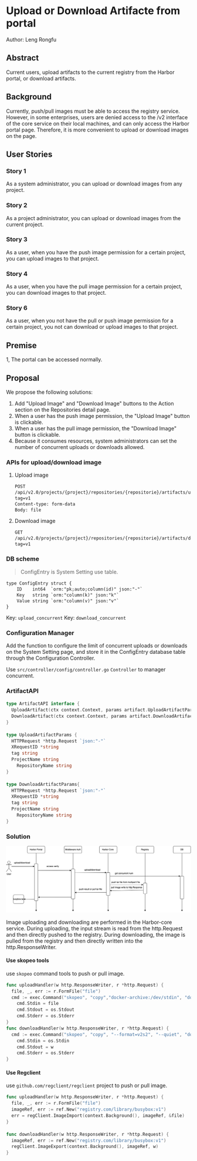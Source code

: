 # Upload or Download Artifacte from portal

Author: Leng Rongfu

## Abstract
Current users, upload artifacts to the current registry from the Harbor portal, or download artifacts.


## Background
Currently, push/pull images must be able to access the registry service. However, in some enterprises, users are denied access to the /v2 interface of the core service on their local machines, and can only access the Harbor portal page. Therefore, it is more convenient to upload or download images on the page.


## User Stories

### Story 1
As a system administrator, you can upload or download images from any project.

### Story 2
As a project administrator, you can upload or download images from the current project.

### Story 3
As a user, when you have the push image permission for a certain project, you can upload images to that project.

### Story 4
As a user, when you have the pull image permission for a certain project, you can download images to that project.

### Story 6
As a user, when you not have the pull or push image permission for a certain project, you not can download or upload images to that project.

## Premise
1, The portal can be accessed normally.

## Proposal

We propose the following solutions:

1. Add "Upload Image" and "Download Image" buttons to the Action section on the Repositories detail page.
2. When a user has the push image permission, the "Upload Image" button is clickable.
3. When a user has the pull image permission, the "Download Image" button is clickable.
4. Because it consumes resources, system administrators can set the number of concurrent uploads or downloads allowed.

### APIs for upload/download image

 1. Upload image

    ```
    POST /api/v2.0/projects/{project}/repositories/{repositorie}/artifacts/upload?tag=v1
    Content-type: form-data
    Body: file
    
    ```
    
 2. Download image

    ```
    GET /api/v2.0/projects/{project}/repositories/{repositorie}/artifacts/download?tag=v1
    
    ```


### DB scheme

> ConfigEntry is System Setting use table.
```
type ConfigEntry struct {
	ID    int64  `orm:"pk;auto;column(id)" json:"-"`
	Key   string `orm:"column(k)" json:"k"`
	Value string `orm:"column(v)" json:"v"`
}
```
Key: `upload_concurrent`
Key: `download_concurrent`

### Configuration Manager

Add the function to configure the limit of concurrent uploads or downloads on the System Setting page, and store it in the ConfigEntry database table through the Configuration Controller.


Use `src/controller/config/controller.go` `Controller` to manager concurrent.


### ArtifactAPI 

```go
type ArtifactAPI interface {
  UploadArtifact(ctx context.Context, params artifact.UploadArtifactParams) middleware.Responder
  DownloadArtifact(ctx context.Context, params artifact.DownloadArtifactParams) middleware.Responder
}

type UploadArtifactParams {
  HTTPRequest *http.Request `json:"-"`
  XRequestID *string
  tag string
  ProjectName string
	RepositoryName string
}

type DownloadArtifactParams{
  HTTPRequest *http.Request `json:"-"`
  XRequestID *string
  tag string
  ProjectName string
	RepositoryName string
}
```

### Solution

![data-flow](../images/portal-upordown-image/data-flow.png)

Image uploading and downloading are performed in the Harbor-core service. During uploading, the input stream is read from the http.Request and then directly pushed to the registry. During downloading, the image is pulled from the registry and then directly written into the http.ResponseWriter.

#### Use skopeo tools

use `skopeo` command tools to push or pull image.

```go
func uploadHandler(w http.ResponseWriter, r *http.Request) {
  file, _, err := r.FormFile("file")
  cmd := exec.Command("skopeo", "copy","docker-archive:/dev/stdin", "docker://registry.com/library/busybox:v1")
	cmd.Stdin = file
	cmd.Stdout = os.Stdout
	cmd.Stderr = os.Stderr
}
func downloadHandler(w http.ResponseWriter, r *http.Request) {
  cmd := exec.Command("skopeo", "copy", "--format=v2s2", "--quiet", "docker://registry.com/library/busybox:v1", "docker-archive:/dev/stdout")
	cmd.Stdin = os.Stdin
	cmd.Stdout = w
	cmd.Stderr = os.Stderr
}
```

#### Use Regclient

use `github.com/regclient/regclient` project to push or pull image.

```go
func uploadHandler(w http.ResponseWriter, r *http.Request) {
  file, _, err := r.FormFile("file")
  imageRef, err := ref.New("registry.com/library/busybox:v1")
  err = regClient.ImageImport(context.Background(), imageRef, &file)
}

func downloadHandler(w http.ResponseWriter, r *http.Request) {
  imageRef, err := ref.New("registry.com/library/busybox:v1")
  regClient.ImageExport(context.Background(), imageRef, w)
}
```


